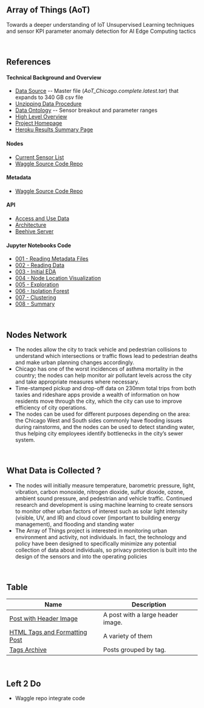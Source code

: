##  Array of Things (AoT)

Towards a deeper understanding of IoT Unsupervised Learning techniques and sensor KPI parameter anomaly detection for AI Edge Computing tactics

<br>


##  References 


#### Technical Background and Overview 


- [Data Source](https://www.mcs.anl.gov/research/projects/waggle/downloads/datasets/index.php) -- Master file (_AoT_Chicago.complete.latest.tar_) that expands to 340 GB csv file
- [Unzipping Data Procedure](https://github.com/waggle-sensor/waggle/blob/master/data/aot-readme.md)  
- [Data Ontology](ENTER/docs/sensor_ontology.csv) -- Sensor breakout and parameter ranges 
- [High Level Overview](https://datasmart.ash.harvard.edu/news/article/a-guide-to-chicagos-array-of-things-initiative-1190)
- [Project Homepage](https://tombresee.github.io/SensorAnalysis/)
- [Heroku Results Summary Page](https://michigan-milestone.herokuapp.com/)




#### Nodes 
- [Current Sensor List](http://arrayofthings.github.io/node.html)
- [Waggle Source Code Repo](https://github.com/waggle-sensor/waggle)

#### Metadata
- [Waggle Source Code Repo](https://github.com/waggle-sensor/waggle)


#### API 
- [Access and Use Data](https://sagecontinuum.github.io/sage-docs/docs/tutorials/accessing-data)
- [Architecture](https://sagecontinuum.github.io/sage-docs/docs/about/arch-overview)
- [Beehive Server](https://github.com/waggle-sensor/beehive-server)



#### Jupyter Notebooks Code

- [001 - Reading Metadata Files](http://jekyllrb.com/)
- [002 - Reading Data](http://jekyllrb.com/)
- [003 - Initial EDA](http://jekyllrb.com/)
- [004 - Node Location Visualization](http://jekyllrb.com/)
- [005 - Exploration](http://jekyllrb.com/)
- [006 - Isolation Forest](http://jekyllrb.com/)
- [007 - Clustering](http://jekyllrb.com/)
- [008 - Summary](http://jekyllrb.com/)



<br>



##  Nodes Network
- The nodes allow the city to track vehicle and pedestrian collisions to understand which intersections or traffic flows lead to pedestrian deaths and make urban planning changes accordingly.
- Chicago has one of the worst incidences of asthma mortality in the country; the nodes can help monitor air pollutant levels across the city and take appropriate measures where necessary.
- Time-stamped pickup and drop-off data on 230mm total trips from both taxies and rideshare apps provide a wealth of information on how residents move through the city, which the city can use to improve efficiency of city operations.
- The nodes can be used for different purposes depending on the area: the Chicago West and South sides commonly have flooding issues during rainstorms, and the nodes can be used to detect standing water, thus helping city employees identify bottlenecks in the city’s sewer system.



<br>

##  What Data is Collected ? 
- The nodes will initially measure temperature, barometric pressure, light, vibration, carbon monoxide, nitrogen dioxide, sulfur dioxide, ozone, ambient sound pressure, and pedestrian and vehicle traffic. Continued research and development is using machine learning to create sensors to monitor other urban factors of interest such as solar light intensity (visible, UV, and IR) and cloud cover (important to building energy management), and flooding and standing water
- The Array of Things project is interested in monitoring urban environment and activity, not individuals. In fact, the technology and policy have been designed to specifically minimize any potential collection of data about individuals, so privacy protection is built into the design of the sensors and into the operating policies



<br>



## Table

| Name                                        | Description                                           |
| ------------------------------------------- | ----------------------------------------------------- |
| [Post with Header Image][header-image-post] | A post with a large header image. |
| [HTML Tags and Formatting Post][html-tags-post] | A variety of them |
| [Tags Archive][tags-archive] | Posts grouped by tag. |


[header-image-post]: https://mmistakes.github.io/minimal-mistakes/layout-header-image-text-readability/
[gallery-post]: https://mmistakes.github.io/minimal-mistakes/post%20formats/post-gallery/
[html-tags-post]: https://mmistakes.github.io/minimal-mistakes/markup/markup-html-tags-and-formatting/
[syntax-post]: https://mmistakes.github.io/minimal-mistakes/markup-syntax-highlighting/
[sample-collection]: https://mmistakes.github.io/minimal-mistakes/recipes/chocolate-chip-cookies/
[categories-archive]: https://mmistakes.github.io/minimal-mistakes/categories/
[tags-archive]: https://mmistakes.github.io/minimal-mistakes/tags/
[year-archive]: https://mmistakes.github.io/minimal-mistakes/year-archive/

<br>


##  Left 2 Do 
- Waggle repo integrate code 




<br><br>

